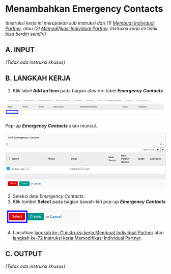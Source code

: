 # Menambahkan Emergency Contacts

*(Instruksi kerja ini merupakan sub instruksi dari (1) [Membuat Individual Partner](./membuat.md), atau (2) [Memodifikasi Individual Partner](./memodifikasi.md). Instruksi kerja ini tidak bisa berdiri sendiri)*

## A. INPUT

*(Tidak ada instruksi khusus)*

## B. LANGKAH KERJA

1. Klik label **Add an Item** pada bagian atas-kiri tabel ***Emergency Contacts***

![](../img/individual-partner/label-add-emergency-contact.png)

Pop-up ***Emergency Contacts*** akan muncul.

![](../img/individual-partner/pop-up-emergency-contact-1.png)
![](../img/individual-partner/pop-up-emergency-contact-2.png)

2. Seleksi data *Emergency Contacts*.
3. Klik tombol **Select** pada bagian bawah-kiri pop-up ***Emergency Contacts***

![](../img/individual-partner/tombol-select-emergency-contact.png)

4. Lanjutkan [langkah ke-71 instruksi kerja Membuat Individual Partner](./membuat.md#l71) atau [langkah ke-72 instruksi kerja Memodifikasi Individual Partner](./memodifikasi.md#l72).

## C. OUTPUT

*(Tidak ada instruksi khusus)*
